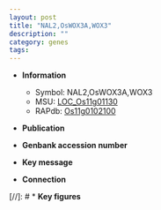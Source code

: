 ```yaml
---
layout: post
title: "NAL2,OsWOX3A,WOX3"
description: ""
category: genes
tags: 
---
```


* **Information**  
    + Symbol: NAL2,OsWOX3A,WOX3  
    + MSU: [LOC_Os11g01130](http://rice.uga.edu/cgi-bin/ORF_infopage.cgi?orf=LOC_Os11g01130)  
    + RAPdb: [Os11g0102100](http://rapdb.dna.affrc.go.jp/viewer/gbrowse_details/irgsp1?name=Os11g0102100)  

* **Publication**  

* **Genbank accession number**  

* **Key message**  

* **Connection**  

[//]: # * **Key figures**  


